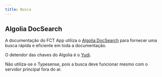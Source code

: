 ```yaml
---
title: Busca
---
```


## Algolia DocSearch

A documentação do FCT App utiliza o [Algolia DocSearch](https://docsearch.algolia.com/) para fornecer uma busca rápida e eficiente em toda a documentação.

O detendor das chaves do Algolia é o [Yudi](https://github.com/Yudi).

Não utiliza-se o Typesense, pois a busca deve funcionar mesmo com o servidor principal fora do ar.